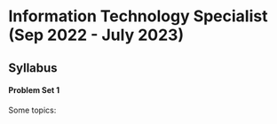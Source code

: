 <h1>Information Technology Specialist (Sep 2022 - July 2023)</h1>
<h2>Syllabus</h2>

<h4>Problem Set 1</h4>
Some topics:  

